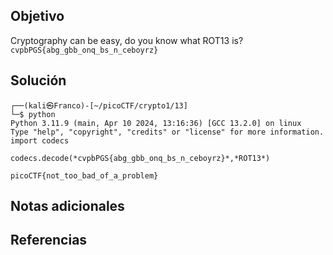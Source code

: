 ## Objetivo
Cryptography can be easy, do you know what ROT13 is? `cvpbPGS{abg_gbb_onq_bs_n_ceboyrz}`
## Solución
```
┌──(kali㉿Franco)-[~/picoCTF/crypto1/13]
└─$ python                   
Python 3.11.9 (main, Apr 10 2024, 13:16:36) [GCC 13.2.0] on linux
Type "help", "copyright", "credits" or "license" for more information.
import codecs
 
codecs.decode(*cvpbPGS{abg_gbb_onq_bs_n_ceboyrz}*,*ROT13*)

picoCTF{not_too_bad_of_a_problem}
```
## Notas adicionales

## Referencias